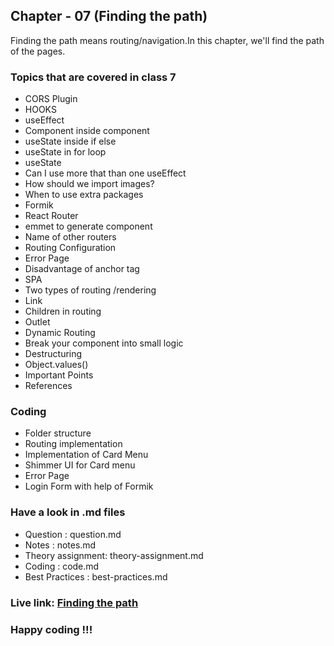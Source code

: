 ## Chapter - 07 (Finding the path)

Finding the path means routing/navigation.In this chapter, we'll find the path of the pages. 
### Topics that are covered in class 7
- CORS Plugin
- HOOKS
- useEffect
- Component inside component
- useState inside if else
- useState in for loop
- useState
- Can I use more that than one useEffect
- How should we import images?
- When to use extra packages
- Formik
- React Router
- emmet to generate component
- Name of other routers
- Routing Configuration
- Error Page
- Disadvantage of anchor tag
- SPA
- Two types of routing /rendering
- Link
- Children in routing
- Outlet
- Dynamic Routing
- Break your component into small logic
- Destructuring
- Object.values()
- Important Points
- References
### Coding
- Folder structure
- Routing implementation
- Implementation of Card Menu
- Shimmer UI for Card menu
- Error Page
- Login Form with help of Formik

### Have a look in .md files
- Question : question.md
- Notes : notes.md
- Theory assignment: theory-assignment.md
- Coding : code.md
- Best Practices : best-practices.md

### Live link: [Finding the path](https://chapter-07-finding-the-path.netlify.app/)
### Happy coding !!!


